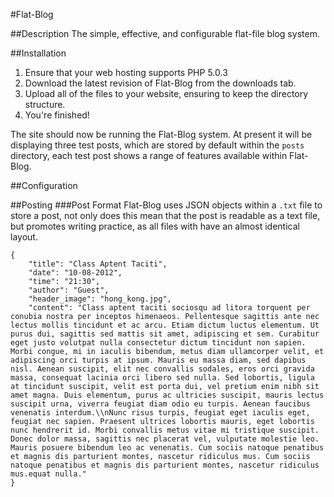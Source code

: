 #Flat-Blog

##Description
The simple, effective, and configurable flat-file blog system.

##Installation
1. Ensure that your web hosting supports PHP 5.0.3
2. Download the latest revision of Flat-Blog from the downloads tab.
3. Upload all of the files to your website, ensuring to keep the directory structure.
4. You're finished!

The site should now be running the Flat-Blog system. At present it will be displaying three test posts, which are stored by default within the `posts` directory, each test post shows a range of features available within Flat-Blog.

##Configuration


##Posting
###Post Format
Flat-Blog uses JSON objects within a `.txt` file to store a post, not only does this mean that the post is readable as a text file, but promotes writing practice, as all files with have an almost identical layout.

	{
		"title": "Class Aptent Taciti",
		"date": "10-08-2012",
		"time": "21:30",
		"author": "Guest",
		"header_image": "hong_kong.jpg",
		"content": "Class aptent taciti sociosqu ad litora torquent per conubia nostra per inceptos himenaeos. Pellentesque sagittis ante nec lectus mollis tincidunt et ac arcu. Etiam dictum luctus elementum. Ut purus dui, sagittis sed mattis sit amet, adipiscing et sem. Curabitur eget justo volutpat nulla consectetur dictum tincidunt non sapien. Morbi congue, mi in iaculis bibendum, metus diam ullamcorper velit, et adipiscing orci turpis at ipsum. Mauris eu massa diam, sed dapibus nisl. Aenean suscipit, elit nec convallis sodales, eros orci gravida massa, consequat lacinia orci libero sed nulla. Sed lobortis, ligula at tincidunt suscipit, velit est porta dui, vel pretium enim nibh sit amet magna. Duis elementum, purus ac ultricies suscipit, mauris lectus suscipit urna, viverra feugiat diam odio eu turpis. Aenean faucibus venenatis interdum.\\nNunc risus turpis, feugiat eget iaculis eget, feugiat nec sapien. Praesent ultrices lobortis mauris, eget lobortis nunc hendrerit id. Morbi convallis metus vitae mi tristique suscipit. Donec dolor massa, sagittis nec placerat vel, vulputate molestie leo. Mauris posuere bibendum leo ac venenatis. Cum sociis natoque penatibus et magnis dis parturient montes, nascetur ridiculus mus. Cum sociis natoque penatibus et magnis dis parturient montes, nascetur ridiculus mus.equat nulla."
	}